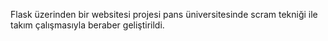 Flask üzerinden bir websitesi projesi pans üniversitesinde scram tekniği ile takım çalışmasıyla beraber geliştirildi.
